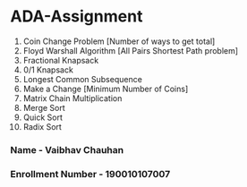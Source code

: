 # ADA-Assignment
1. Coin Change Problem [Number of ways to get total] 
2. Floyd Warshall Algorithm [All Pairs Shortest Path problem]
3. Fractional Knapsack
4. 0/1 Knapsack 
5. Longest Common Subsequence
6. Make a Change [Minimum Number of Coins]
7. Matrix Chain Multiplication
8. Merge Sort
9. Quick Sort
10. Radix Sort 
### Name - Vaibhav Chauhan
### Enrollment Number - 190010107007
